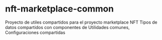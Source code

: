 # nft-marketplace-common
Proyecto de utiles compartidos para el proyecto marketplace NFT Tipos de datos compartidos con componentes de Utilidades comunes, Configuraciones compartidas
